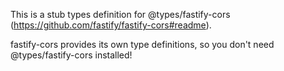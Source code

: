This is a stub types definition for @types/fastify-cors (https://github.com/fastify/fastify-cors#readme).

fastify-cors provides its own type definitions, so you don't need @types/fastify-cors installed!